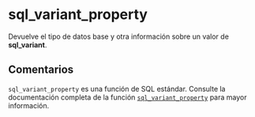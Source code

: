 ﻿---
SidebarGroup: "index-system-functions"
Autogenerated: true
---

# sql_variant_property

Devuelve el tipo de datos base y otra información sobre un valor de **sql_variant**.

## Comentarios 

`sql_variant_property` es una función de SQL estándar. Consulte la documentación completa de la función [`sql_variant_property`](https://learn.microsoft.com/es-es/sql/t-sql/functions/sql_variant_property-transact-sql) para mayor información.
